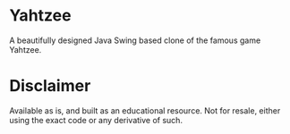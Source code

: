 # Yahtzee
A beautifully designed Java Swing based clone of the famous game Yahtzee.


# Disclaimer

Available as is, and built as an educational resource. Not for resale, either using the exact code or any derivative of such.
